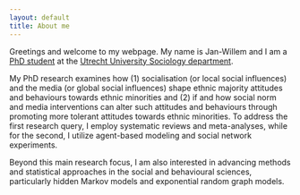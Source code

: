 ```yaml
---
layout: default
title: About me
---
```

Greetings and welcome to my webpage. My name is Jan-Willem and I am a <a href="https://www.uu.nl/staff/JGSimons"> PhD student</a> at the 
<a href="https://www.uu.nl/en/organisation/sociology"> Utrecht University Sociology department</a>.    

My PhD research examines how (1) socialisation (or local social influences) and the media (or global social influences) shape ethnic majority attitudes and behaviours towards ethnic minorities and (2) if and how social norm and media interventions can alter such attitudes and behaviours through promoting more tolerant attitudes towards ethnic minorities. To address the first research query, I employ systematic reviews and meta-analyses, while for the second, I utilize agent-based modeling and social network experiments.

Beyond this main research focus, I am also interested in advancing methods and statistical approaches in the social and behavioural sciences, particularly hidden Markov models and exponential random graph models.
